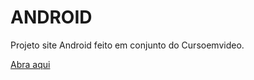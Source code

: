 # ANDROID
 Projeto site Android feito em conjunto do Cursoemvideo.

 <a href="https://davimartinez020.github.io/ANDROID/index.html">Abra aqui</a>
